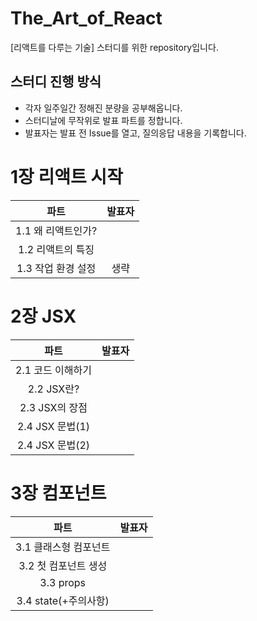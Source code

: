 # The_Art_of_React
[리액트를 다루는 기술] 스터디를 위한 repository입니다.

## 스터디 진행 방식

- 각자 일주일간 정해진 분량을 공부해옵니다.
- 스터디날에 무작위로 발표 파트를 정합니다.
- 발표자는 발표 전 Issue를 열고, 질의응답 내용을 기록합니다.

# 1장 리액트 시작

|파트|발표자|
|:---:|:---:|
|1.1 왜 리액트인가?||
|1.2 리액트의 특징||
|1.3 작업 환경 설정|생략|

# 2장 JSX

|파트|발표자|
|:---:|:---:|
|2.1 코드 이해하기||
|2.2 JSX란?||
|2.3 JSX의 장점||
|2.4 JSX 문법(1)||
|2.4 JSX 문법(2)||

# 3장 컴포넌트

|파트|발표자|
|:---:|:---:|
|3.1 클래스형 컴포넌트||
|3.2 첫 컴포넌트 생성||
|3.3 props||
|3.4 state(+주의사항)||
